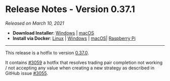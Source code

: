 # Release Notes - Version 0.37.1



_Released on March 10, 2021_

- **Download Installer**: [Windows](https://dist.hummingbot.io/hummingbot_v0.37.1_setup.exe) | [macOS](https://dist.hummingbot.io/hummingbot_v0.37.1.dmg)
- **Install via Docker**: [Linux](/installation/linux/#install-via-docker) | [Windows](/installation/windows/#install-via-docker) | [macOS](/installation/mac/#install-via-docker)| [Raspberry Pi](/installation/raspberry/)

---

This release is a hotfix to version [0.37.0](/release-notes/0.37.0/).

It contains [#3059](https://github.com/CoinAlpha/hummingbot/pull/3059) a hotfix that resolves trading pair completion not working / not accepting any value when creating a new strategy as described in GitHub issue [#3055](https://github.com/CoinAlpha/hummingbot/issues/3055).
